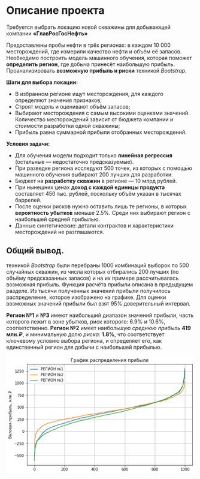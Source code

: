 # Описание проекта

Требуется выбрать локацию новой скважины для добывающей компании **«ГлавРосГосНефть»**

Предоставлены пробы нефти в трёх регионах: в каждом 10 000 месторождений, где измерили качество нефти и объём её запасов. Необходимо построить модель машинного обучения, которая поможет **определить регион**, где добыча принесёт наибольшую прибыль. Проанализировать **возможную прибыль и риски** техникой *Bootstrap.*

**Шаги для выбора локации:**
- В избранном регионе ищут месторождения, для каждого определяют значения признаков;
- Строят модель и оценивают объём запасов;
- Выбирают месторождения с самым высокими оценками значений. Количество месторождений зависит от бюджета компании и стоимости разработки одной скважины;
- Прибыль равна суммарной прибыли отобранных месторождений.

**Условия задачи:**
- Для обучения модели подходит только **линейная регрессия** (остальные — недостаточно предсказуемые).
- При разведке региона исследуют 500 точек, из которых с помощью машинного обучения выбирают 200 лучших для разработки.
- Бюджет на **разработку скважин** в регионе — 10 млрд рублей.
- При нынешних ценах **доход с каждой единицы продукта** составляет 450 тыс. рублей, поскольку объём указан в тысячах баррелей.
- После оценки рисков нужно оставить лишь те регионы, в которых **вероятность убытков** меньше 2.5%. Среди них выбирают регион с наибольшей средней прибылью.
- Данные синтетические: детали контрактов и характеристики месторождений не разглашаются.

## Общий вывод.

техникой _Bootstrap_ были перебраны 1000 комбинаций выборок по 500 случайных скважин, из числа которых отбирались 200 лучших (по объёму предсказанных запасов) и на их примере рассчитывалась возможная прибыль. Функция расчёта прибыли описана в предыдущем разделе. Из тысячи полученных значений прибыли получилось распределение, которое изображено на графике. Для оценки возможных значений прибыли был взят 95% доверительный интервал.

**Регион №1** и **№3** имеют наибольший диапазон значений прибыли, часть которого лежит в зоне убытков, риск которого: 6.9% и 10.6%, соответственно.
**Регион №2** имеет наибольшую _среднюю прибыль_ **419 млн.₽**, и минимальную долю _риска_: **1.8%**, что соответствует ключевому условию выбора региона, и определяет его, как единственный регион для добычи с наибольшей прибылью.

![График распределения прибыли](https://github.com/danspers/8.Oil-well-selection/raw/main/Graph_of_distribution_of_gross_profit_between_regions.png)